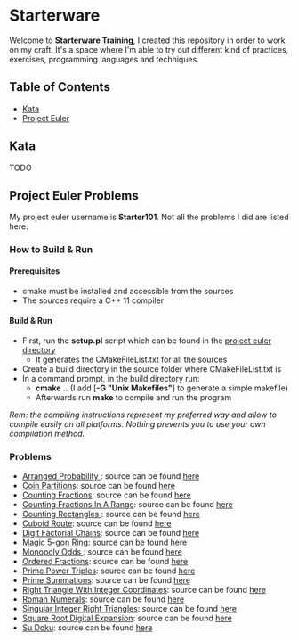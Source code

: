 # Starterware

Welcome to **Starterware Training**, I created this repository in order to work on my craft.
It's a space where I'm able to try out different kind of practices, exercises, programming languages and techniques.

## Table of Contents

* [Kata](#kata)
* [Project Euler](#project-euler-problems)

## Kata

TODO

## Project Euler Problems

My project euler username is **Starter101**. Not all the problems I did are listed here.

### How to Build & Run

#### Prerequisites

* cmake must be installed and accessible from the sources
* The sources require a C++ 11 compiler

#### Build & Run

* First, run the __setup.pl__ script which can be found in the [project euler directory](ProjectEuler)
	* It generates the CMakeFileList.txt for all the sources
* Create a build directory in the source folder where CMakeFileList.txt is
* In a command prompt, in the build directory run:
	* __cmake ..__ (I add [__-G "Unix Makefiles"__] to generate a simple makefile)
	* Afterwards run __make__ to compile and run the program
	
_Rem: the compiling instructions represent my preferred way and allow to compile easily on all platforms. Nothing prevents you to use your own compilation method._

### Problems

* [Arranged Probability ](https://projecteuler.net/problem=100): source can be found [here](ProjectEuler/sources/ArrangedProbability)
* [Coin Partitions](https://projecteuler.net/problem=78): source can be found [here](ProjectEuler/sources/CoinPartitions)
* [Counting Fractions](https://projecteuler.net/problem=72): source can be found [here](ProjectEuler/sources/CountingFractions)
* [Counting Fractions In A Range](https://projecteuler.net/problem=73): source can be found [here](ProjectEuler/sources/CountingFractionsInARange)
* [Counting Rectangles ](https://projecteuler.net/problem=85): source can be found [here](ProjectEuler/sources/CountingRectangles)
* [Cuboid Route](https://projecteuler.net/problem=86): source can be found [here](ProjectEuler/sources/CuboidRoute)
* [Digit Factorial Chains](https://projecteuler.net/problem=74): source can be found [here](ProjectEuler/sources/DigitFactorialChains)
* [Magic 5-gon Ring](https://projecteuler.net/problem=68): source can be found [here](ProjectEuler/sources/Magic5gonRing)
* [Monopoly Odds ](https://projecteuler.net/problem=84): source can be found [here](ProjectEuler/sources/MonopolyOdds)
* [Ordered Fractions](https://projecteuler.net/problem=71): source can be found [here](ProjectEuler/sources/OrderedFractions)
* [Prime Power Triples](https://projecteuler.net/problem=87): source can be found [here](ProjectEuler/sources/PrimePowerTriples)
* [Prime Summations](https://projecteuler.net/problem=77): source can be found [here](ProjectEuler/sources/PrimeSummations)
* [Right Triangle With Integer Coordinates](https://projecteuler.net/problem=91): source can be found [here](ProjectEuler/sources/RightTriangleWithIntegerCoordinates)
* [Roman Numerals](https://projecteuler.net/problem=89): source can be found [here](ProjectEuler/sources/RomanNumerals)
* [Singular Integer Right Triangles](https://projecteuler.net/problem=75): source can be found [here](ProjectEuler/sources/SingularIntegerRightTriangles)
* [Square Root Digital Expansion](https://projecteuler.net/problem=80): source can be found [here](ProjectEuler/sources/SquareRootDigitalExpansion)
* [Su Doku](https://projecteuler.net/problem=96): source can be found [here](ProjectEuler/sources/SuDoku)

